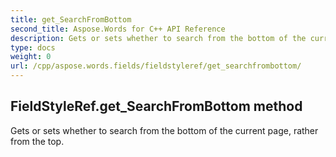 ```yaml
---
title: get_SearchFromBottom
second_title: Aspose.Words for C++ API Reference
description: Gets or sets whether to search from the bottom of the current page, rather from the top. 
type: docs
weight: 0
url: /cpp/aspose.words.fields/fieldstyleref/get_searchfrombottom/
---
```

## FieldStyleRef.get_SearchFromBottom method


Gets or sets whether to search from the bottom of the current page, rather from the top.

